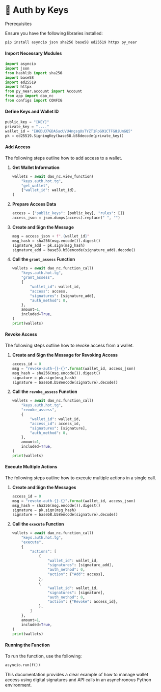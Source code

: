 # 🔑 Auth by Keys

Prerequisites

Ensure you have the following libraries installed:

```bash
pip install asyncio json sha256 base58 ed25519 httpx py_near
```

#### Import Necessary Modules

```python
import asyncio
import json
from hashlib import sha256
import base58
import ed25519
import httpx
from py_near.account import Account
from app import dao_nc
from configs import CONFIG
```

#### Define Keys and Wallet ID

```python
public_key = "[KEY]"
private_key = "...."
wallet_id = "EHGDUJ7GDASucUVU4ngsgUsTYZT1FpG91CTFG8iUmGQ5"
pk = ed25519.SigningKey(base58.b58decode(private_key))
```

#### Add Access

The following steps outline how to add access to a wallet.

1.  **Get Wallet Information**

    ```python
    wallets = await dao_nc.view_function(
        "keys.auth.hot.tg",
        "get_wallet",
        {"wallet_id": wallet_id},
    )
    ```
2.  **Prepare Access Data**

    ```python
    access = {"public_keys": [public_key], "rules": []}
    access_json = json.dumps(access).replace(" ", "")
    ```
3.  **Create and Sign the Message**

    ```python
    msg = access_json + f".{wallet_id}"
    msg_hash = sha256(msg.encode()).digest()
    signature_add = pk.sign(msg_hash)
    signature_add = base58.b58encode(signature_add).decode()
    ```
4.  **Call the `grant_assess` Function**

    ```python
    wallets = await dao_nc.function_call(
        "keys.auth.hot.tg",
        "grant_assess",
        {
            "wallet_id": wallet_id,
            "access": access,
            "signatures": [signature_add],
            "auth_method": 0,
        },
        amount=1,
        included=True,
    )
    print(wallets)
    ```

#### Revoke Access

The following steps outline how to revoke access from a wallet.

1.  **Create and Sign the Message for Revoking Access**

    ```python
    access_id = 0
    msg = "revoke-auth-{}-{}".format(wallet_id, access_json)
    msg_hash = sha256(msg.encode()).digest()
    signature = pk.sign(msg_hash)
    signature = base58.b58encode(signature).decode()
    ```
2.  **Call the `revoke_assess` Function**

    ```python
    wallets = await dao_nc.function_call(
        "keys.auth.hot.tg",
        "revoke_assess",
        {
            "wallet_id": wallet_id,
            "access_id": access_id,
            "signatures": [signature],
            "auth_method": 0,
        },
        amount=1,
        included=True,
    )
    print(wallets)
    ```

#### Execute Multiple Actions

The following steps outline how to execute multiple actions in a single call.

1.  **Create and Sign the Messages**

    ```python
    access_id = 0
    msg = "revoke-auth-{}-{}".format(wallet_id, access_json)
    msg_hash = sha256(msg.encode()).digest()
    signature = pk.sign(msg_hash)
    signature = base58.b58encode(signature).decode()
    ```
2.  **Call the `execute` Function**

    ```python
    wallets = await dao_nc.function_call(
        "keys.auth.hot.tg",
        "execute",
        {
            "actions": [
                {
                    "wallet_id": wallet_id,
                    "signatures": [signature_add],
                    "auth_method": 0,
                    "action": {"Add": access},
                },
                {
                    "wallet_id": wallet_id,
                    "signatures": [signature],
                    "auth_method": 0,
                    "action": {"Revoke": access_id},
                },
            ]
        },
        amount=1,
        included=True,
    )
    print(wallets)
    ```

#### Running the Function

To run the function, use the following:

```python
asyncio.run(f())
```

This documentation provides a clear example of how to manage wallet access using digital signatures and API calls in an asynchronous Python environment.
